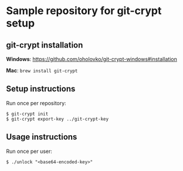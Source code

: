 # Sample repository for git-crypt setup

## git-crypt installation

**Windows**: https://github.com/oholovko/git-crypt-windows#installation

**Mac**: `brew install git-crypt`

## Setup instructions

Run once per repository:
```
$ git-crypt init
$ git-crypt export-key ../git-crypt-key
```

## Usage instructions

Run once per user:
```
$ ./unlock "<base64-encoded-key>"
```